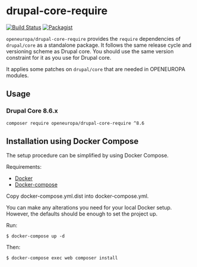 # drupal-core-require

[![Build Status](https://drone.fpfis.eu/api/badges/openeuropa/drupal-core-require/status.svg?branch=8.6.x)](https://drone.fpfis.eu/openeuropa/drupal-core-require)
[![Packagist](https://img.shields.io/packagist/v/openeuropa/drupal-core-require.svg)](https://packagist.org/packages/openeuropa/drupal-core-require)

``openeuropa/drupal-core-require`` provides the ``require`` dependencies of ``drupal/core`` as a standalone package.
It follows the same release cycle and versioning scheme as Drupal core.
You should use the same version constraint for it as you use for Drupal core.

It applies some patches on ``drupal/core`` that are needed in OPENEUROPA modules.

## Usage

### Drupal Core 8.6.x

``composer require openeuropa/drupal-core-require ^8.6``

## Installation using Docker Compose

The setup procedure can be simplified by using Docker Compose.

Requirements:

- [Docker](https://www.docker.com/get-docker)
- [Docker-compose](https://docs.docker.com/compose/)

Copy docker-compose.yml.dist into docker-compose.yml.

You can make any alterations you need for your local Docker setup. However, the defaults should be enough to set the project up.

Run:

```
$ docker-compose up -d
```

Then:

```
$ docker-compose exec web composer install
```
